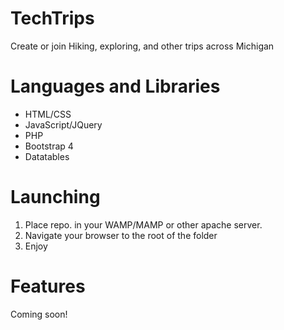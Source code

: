 # TechTrips
Create or join Hiking, exploring, and other trips across Michigan


# Languages and Libraries 
* HTML/CSS
* JavaScript/JQuery
* PHP
* Bootstrap 4
* Datatables

# Launching
1. Place repo. in your WAMP/MAMP or other apache server. 
2. Navigate your browser to the root of the folder
3. Enjoy

# Features
Coming soon!
